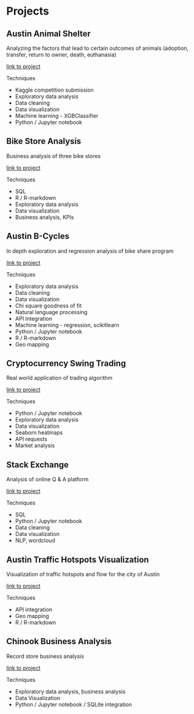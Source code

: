 # Projects


## Austin Animal Shelter
Analyzing the factors that lead to certain outcomes of animals (adoption, transfer, return to owner, death, euthanasia)

[link to project](https://github.com/db-lab/portfolio/tree/master/animal_shelter)

Techniques
* Kaggle competition submission
* Exploratory data analysis
* Data cleaning
* Data visualization
* Machine learning - XGBClassifier
* Python / Jupyter notebook

## Bike Store Analysis
Business analysis of three bike stores

[link to project](https://github.com/db-lab/portfolio/tree/master/bike_store_analysis)

Techniques
* SQL
* R / R-markdown
* Exploratory data analysis
* Data visualization
* Business analysis, KPIs

## Austin B-Cycles
In depth exploration and regression analysis of bike share program

[link to project](https://github.com/db-lab/portfolio/tree/master/Austin_B-cycles)

Techniques
* Exploratory data analysis
* Data cleaning
* Data visualization
* Chi square goodness of fit
* Natural language processing
* API integration
* Machine learning - regression, scikitlearn
* Python / Jupyter notebook
* R / R-markdown
* Geo mapping

## Cryptocurrency Swing Trading
Real world application of trading algorithm

[link to project](https://github.com/db-lab/portfolio/tree/master/stablecoins)

Techniques
* Python / Jupyter notebook
* Exploratory data analysis
* Data visualization
* Seaborn heatmaps
* API requests
* Market analysis

## Stack Exchange
Analysis of online Q & A platform

[link to project](https://github.com/db-lab/portfolio/tree/master/stack_exchange)

Techniques
* SQL
* Python / Jupyter notebook
* Data cleaning
* Data visualization
* NLP, wordcloud


## Austin Traffic Hotspots Visualization
Visualization of traffic hotspots and flow for the city of Austin

[link to project](https://github.com/db-lab/portfolio/tree/master/austin_traffic)

Techniques
* API integration
* Geo mapping
* R / R-markdown

## Chinook Business Analysis
Record store business analysis

[link to project](https://github.com/db-lab/portfolio/tree/master/chinook_biz_analysis)

Techniques
* Exploratory data analysis, business analysis
* Data Visualization
* Python / Jupyter notebook / SQLite integration
